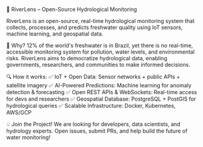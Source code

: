 🌊 RiverLens – Open-Source Hydrological Monitoring

RiverLens is an open-source, real-time hydrological monitoring system that collects, processes, and predicts freshwater quality using IoT sensors, machine learning, and geospatial data.

🚀 Why?
12% of the world's freshwater is in Brazil, yet there is no real-time, accessible monitoring system for pollution, water levels, and environmental risks. RiverLens aims to democratize hydrological data, enabling governments, researchers, and communities to make informed decisions.

🔍 How it works:
✅ IoT + Open Data: Sensor networks + public APIs + satellite imagery
✅ AI-Powered Predictions: Machine learning for anomaly detection & forecasting
✅ Open REST APIs & WebSockets: Real-time access for devs and researchers
✅ Geospatial Database: PostgreSQL + PostGIS for hydrological queries
✅ Scalable Infrastructure: Docker, Kubernetes, AWS/GCP

💡 Join the Project!
We are looking for developers, data scientists, and hydrology experts. Open issues, submit PRs, and help build the future of water monitoring!
